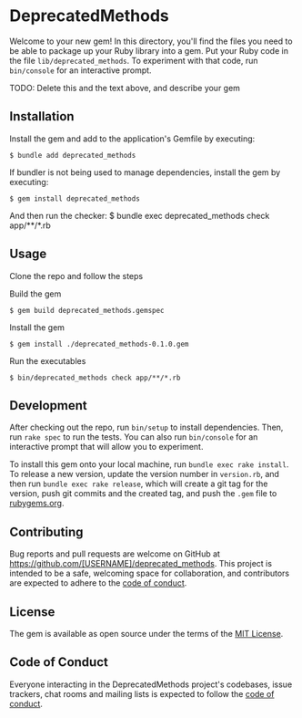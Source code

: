 # DeprecatedMethods

Welcome to your new gem! In this directory, you'll find the files you need to be able to package up your Ruby library into a gem. Put your Ruby code in the file `lib/deprecated_methods`. To experiment with that code, run `bin/console` for an interactive prompt.

TODO: Delete this and the text above, and describe your gem

## Installation

Install the gem and add to the application's Gemfile by executing:

    $ bundle add deprecated_methods

If bundler is not being used to manage dependencies, install the gem by executing:

    $ gem install deprecated_methods

And then run the checker:
    $ bundle exec deprecated_methods check app/**/*.rb

## Usage

Clone the repo and follow the steps

Build the gem

    $ gem build deprecated_methods.gemspec

Install the gem

    $ gem install ./deprecated_methods-0.1.0.gem

Run the executables
   
    $ bin/deprecated_methods check app/**/*.rb

## Development

After checking out the repo, run `bin/setup` to install dependencies. Then, run `rake spec` to run the tests. You can also run `bin/console` for an interactive prompt that will allow you to experiment.

To install this gem onto your local machine, run `bundle exec rake install`. To release a new version, update the version number in `version.rb`, and then run `bundle exec rake release`, which will create a git tag for the version, push git commits and the created tag, and push the `.gem` file to [rubygems.org](https://rubygems.org).

## Contributing

Bug reports and pull requests are welcome on GitHub at https://github.com/[USERNAME]/deprecated_methods. This project is intended to be a safe, welcoming space for collaboration, and contributors are expected to adhere to the [code of conduct](https://github.com/[USERNAME]/deprecated_methods/blob/main/CODE_OF_CONDUCT.md).

## License

The gem is available as open source under the terms of the [MIT License](https://opensource.org/licenses/MIT).

## Code of Conduct

Everyone interacting in the DeprecatedMethods project's codebases, issue trackers, chat rooms and mailing lists is expected to follow the [code of conduct](https://github.com/[USERNAME]/deprecated_methods/blob/main/CODE_OF_CONDUCT.md).
